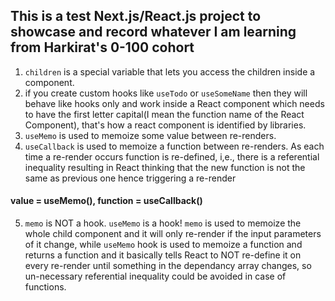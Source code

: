 ## This is a test Next.js/React.js project to showcase and record whatever I am learning from Harkirat's 0-100 cohort

1. `children` is a special variable that lets you access the children inside a component.
2. if you create custom hooks like
   `useTodo` or `useSomeName` then they will behave like hooks only and work inside a React component which needs to have the first letter capital(I mean the function name of the React Component), that's how a react component is identified by libraries.
3. `useMemo` is used to memoize some value between re-renders.
4. `useCallback` is used to memoize a function between re-renders. As each time a re-render occurs function is re-defined, i,e., there is a referential inequality resulting in React thinking that the new function is not the same as previous one hence triggering a re-render
#### value = useMemo(), function = useCallback()
5. `memo` is NOT a hook. `useMemo` is a hook! `memo` is used to memoize the whole child component and it will only re-render if the input parameters of it change, while `useMemo` hook is used to memoize a function and returns a function and it basically tells React to NOT re-define it on every re-render until something in the dependancy array changes, so un-necessary referential inequality could be avoided in case of functions.